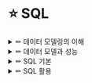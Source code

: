 # ⭐ SQL

<details>

<summary> ✏ 데이터 모델링의 이해 </summary>
<div markdown="1">

### 📑 모델링의 특징
- 현실세계를 일정한 형식에 맞추어 표현하는 추상화의 의미를 가질 수 있다.
- 복잡한 현실을 제한된 언어나 표기법을 통해 이해하기 쉽게하는 단순화의 의미를 가지고 있음
- 애매모호함을 배제하고 누구나 이해가 가능하도록 정확하게 현상을 기술하는 정확성의 의미를 가짐

### 📑 데이터 모델링을 하는 주요한 이유
- 업무정보를 구성하는 기초가 되는 정보들에 대해 일정한 표기법에 의해 표현함으로써 정보시스템 구축의 대상이 되는 업무 내용을 정확하게 분석하는것
- 분석된 모델을 가지고 실제 데이터 베이스를 생성하여 개발 및 데이터관리에 사용하기 위한 것.
- 데이터모델링 자체로서 업무의 흐름을 설명하고 분석하는 부분에 의미를 가지고 있다.

### 📑 데이터 모델링 유의점
#### 1️⃣ 중복(Duplication)
- 데이터 모델은 같은 데이터를 사용하는 사람, 시간 그리고 장소를 파악하는데 도움을 줌으로써 데이터베이스가 여러 장소에 같은 정보를 저장하는 잘못을 하지 않도록 한다.
#### 2️⃣ 비유연성(Inflexibility)
- 데이터 모델을 어떻게 설계했느냐에 따라 사소한 업무변화에도 데이터 모델이 수시로 변경됨으로써 유지보수의 어려움을 가중시킬 수 있다.
- 데이터의 정의를 데이터의 사용 프로세스와 분리함으로써 데이터 모델링은 데이터 혹은 프로세스의 작은 변화가 애플리케이션과 데이터베이스에 중대한 변화를 일으킬 수 있는 가능성을 줄인다.
#### 3️⃣ 비일관성(Inconsistency)
- 데이터의 중복이 없더라도 비일관성은 발생가능.
- 사용자가 처리하는 프로세스 혹은 이와 관련된 프로그램과 테이블의 연계성을 높이는 것은 데이터 모델이 업무변경에 대해 취약하게 만드는 단점에 해당된다.

### 개념-논리-물리데이터 모델
<img src="https://user-images.githubusercontent.com/87464750/184346183-5b440bb1-a072-4e26-848f-45739acd34eb.png" width="700" height="300"/>


### 데이터독립성 구성요소
<img src="https://user-images.githubusercontent.com/87464750/184346611-daee7396-3bca-4dca-b79a-87c97a926654.png" width="700" height="300"/>

### 📑 ERD
- 1976년 피터첸에 의해 Entity-Relationship Model이라는 표기법이 만들어졌다
- 관계의 명칭은 관계 표현에 있어서 매우 중요한 부분에 해당된다.
- 가장 중요한 엔터티를 왼쪽 상단에 배치하고, 이것을 중심으로 다른 엔터티를 나열하면서 전개하면 사람의 눈이 따라가기에 편리한 데이터 모델을 작성할 수 있다.

#### 작성순서
1. 엔터티를 그린다.
2. 엔터티를 적절하게 배치한다.
3. 엔터티간 관계를 설정한다.
4. 관계명을 기술한다.
5. 관계의 참여도를 기술한다.
6. 관계의 필수여부를 기술한다.

### 📑 엔터티
#### 특징
- 반드시 해당 업무에서 필요하고 관리하고자 하는 정보이어야 한다.
- 유일한 식별자에 의해 식별이 가능해야 한다.
- 영속적으로 존재하는 인스턴스의 집합이어야 한다.(한개가 아니라 두개 이상)
- 엔터티는 업무 프로세스에 의해 이용되어야 한다.
- 엔터티는 반드시 속성이 있어야 한다.
- 엔터티는 다른 엔터티와 최소 한개 이상의 관계가 있어야 한다.
- ❗ 통계성 엔터티 도출, 코드성 엔터티 도출, 시스템 처리시 내부 필요에 의한 엔터티 도출과 같은 경우는 관계를 생략할 수 있다.

#### 엔터티의 분류
- `유뮤형에 따른 분류`
    - `유형엔터티`
        - 물리적인 형태가 있고, 안정적이며 지속정으로 활용되는 엔터티로 업무로부터 구분하기가 용이하다.
        - > ex) 사원, 물품, 강사
    - `개념엔터티`
        - 물리적인 형태는 존재하지 않고, 관리해야 할 개념적 정보로 구분이 되는 엔터티
        - > ex) 조직, 보험상품
    - `사건엔터티`
        - 업무를 수행함에 따라 발생되는 엔터티로 비교적 발생량이 많으며 각종 통계자료에 이용될 수 있다.,
        - > ex) 주문, 청구, 미납
- `발생시점에 따른 분류`
    - `기본엔터티`
        - 업무에 원래 존재하는 정보로서 다른 엔터티와 관계에 의해 생성되지 않고 독립적으로 생성 가능
        - 자신은 타 엔터티의 부모의 역할을 하게 된다.
        - 다른 엔터티로부터 주식별자를 상속받지 않고 자신의 고유한 주식별자를 가지게 된다.
        - > ex) 사원, 부서, 고객, 상품, 자재
    - `중심엔터티`
        - 기본엔터티로부터 발생되고 그 업무에 있어서 중심적인 역할을 한다.
        - 데이터의 양이 많이 발생되고 다른 엔터티와의 관계를 통해 많은 해위엔터티를 생성한다.
        - > ex) 계약, 사고, 에금원장, 청구, 주문, 매출
    - `행위엔터티`
        - 두 개 이상의 부모엔터티로부터 발생되고 자주 내용이 바뀌거나 데이터량이 증가된다.
        - 분석초기 단계에서 잘 나타나지 않으며 상세 설계단계나 프로세스와 상관모델링을 진행하면서 도출될 수 있다.
        - > ex) 주문목록, 사원변경이력
    
#### 엔터티의 명명
- 가능하면 현업업무에서 사용하는 용어를 사용한다.
- 가능하면 약어를 사용하지 않는다.
- 단수명사를 사용한다.
- 모든 엔터티에서 유일하게 이름이 부여되어야 한다.
- 엔터티 생성의미대로 이름을 부여한다.

### 📑 속성
- 업무에서 필요로 하는 인스턴스에서 관리하고자 하는 의마상 더이상 분리되지 않는 최소의 데이터 단위.

#### 엔터티, 인스턴스, 속성, 속성값의 관계
- 엔터티에 대한 자세하고 구체적인 정보를 나타낸다
- 속성도 집합니다.
- 한개의 엔터티는 두 개 이상의 인스턴스의 집합이어야 한다.
- 한개의 속성은 한개의 속성값을 가진다.

#### 특성에 따른 분류
- `기본속성`
    - 업무로부터 추출한 모든 속성.
    - 엔터티에서 가장 일반적이고 많은 속성을 차지한다.
    - 코드성 데이터, 인테티를 식별하기 위한 부여된 일련번호, 그리고 다른 속성을 계삲거나 영향을 받아 생성된 속성을 제외한 모든 속성
    - ❗ 업무로부터 분석한 속성이라도 이미 업무상 코드로 정의한 속성이 많다. 이러한 경우도 속성의 값이 원래 속성을 나타내지 못하므로 기본속성이 되지 않느다.
- `설계속성`
    - 업무상 필요한 데이터 이외에 데이터 모델링을 위해, 업무를 규칙화하기 위해 속성을 새로 만들거나 변형하여 정의하는 속성.
    - 대개 코드성 속성은 원래 속성을 업무상 필요에 의해 변형하여 만든 설계속성이고 일련번호와 같은 속성은 단일한 식별자를 부여하기 위해 모델 상에서 새로 정의하는 설계속성이다.
- `파생속성`
    - 다른 속성에 영향을 받아 발생하는 속성으로 보통 계산된 값들이 이에 해당된다.
 
 #### 도메인
 - 각 속성이 가질 수 있는 값의 범위
 - 엔터티 내에서 속성에 대한 데이터타입과 크기 그리고 제약사항을 지정하는 것.
 
 #### 속성의 명명
 - 해당업무에서 사용하는 이름을 부여한다.
 - 서술식 속성명은 사용하지 않는다.
 - 약어사용은 가급적 제한한다.
 - 전체 데이터모델에서 유일성을 확보하는 것이 좋다.
 
 ### 📑 관계
 - 관계는 존재에 의한 관계와 행위에 의한 관계로 구분될 수 있으나 ERD 에서는 관계를 연결할 때, 존재와 행위룰 구분하지 않고 단일화된 표기법 사용
 - UML에는 클래스 다이어그램의 관계 중 연관관계와 의존관계가 있고 이것은 실선과 점선의 표기법으로 다르게 표현된다.
 
 #### 설명
 - 관계는 존재적 관계와 행위에 의한 관계로 나누어볼 수 있다.
 - 관계의 표기법은 관계명, 관계차수, 선택사양 3가지 개념을 사용한다.
 
 #### 관계의 표기법
 - 관계명
    - 관계의 이름
 - 관계차수
    - 1:1, 1:M, M:N
 - 관계선택사양
    - 필수관계, 선택관계
    
#### 두 개의 엔터티 사이에 정의한 관계를 체크하는 사항
- 두 개의 엔터티 사이에 관심 있는 연관규칙이 존재하는가?
- 두 개의 엔터티 사이에 정보의 조합이 발생되는가?
- 업무기술서, 장표 관계연결을 가능하게 하는 동사가 있는가?
- 업무기술서, 장표에 관계연결에 대한 규칙이 서술되어 있는가?

#### 관계 읽기
- 기준 엔터티를 한개 또는 각으로 읽는다.
- 대상 엔터티의 관계참여도 즉 개수(하나, 하나 이상)을 읽는다.
- 관계선택사양과 관계명을 읽는다.

### 📑 식별자
#### 주식별자 특징
<img src="https://user-images.githubusercontent.com/87464750/184355369-e1c9e0de-4eb9-4204-a6ed-41538eff2204.png" width="700" height="300"/>

#### 식별자의 분류체계
<img src="https://user-images.githubusercontent.com/87464750/184355443-b8db8119-38ad-4d23-9e3c-4185ea3b552c.png" width="700" height="300"/>


#### 식별자와 비식별자관계 비교
<img src="https://user-images.githubusercontent.com/87464750/184356002-8344b558-2e5c-482d-9cef-305ed66e55eb.png" width="700" height="300"/>



 </div>
</details>

<details>

<summary> ✏ 데이터 모델과 성능 </summary>
<div markdown="1">
  
### 📑 성능 데이터 모델링

#### 성능 데이터모델링
- 데이터의 증가가 빠를수록 성능저하에 따른 성능개선비용은 증가한다.
- 데이터모델은 성능을 튜닝하면서 변경이 될 수 있는 특징이 있다.
    -  > 테이블 분할, 테이블 병합, 테이블 추가
- 분석/설계 단계에서 성능을 고려한 데이터모델링을 수행할 경우 성능 저하에 따른 Rework 비용을 최소화할 수 있는 기회를 가지게 된다.

#### 데이터 모델링의 순서
- 데이터 모델링을 할 떄 정규화를 정확하게 수행한다.
- 데이터베이스 용량산정을 수행한다.
- 데이터베이스에 발생되는 트랜잭션의 유형을 파악한다.
- 용량과 트랜잭션의 유형에 따라 반정규화를 수행한다.
- 이력모델의 조정, PK/FK조정, 슈퍼타입/서브타입 조정 등을 수행한다.
- 성능관점에서 데이터 모델을 검증한다.

#### 성능데이터 모델링 할때 고려사항
- 용량산정은 전체적인 데이터베이승 발생되는 트랜잭션의 유형과 양을 분석하는 자료가 되므로 성능데이터 모델링을 할 때 중요한 작업이 될 수 있다.
- 물리적인 데이터 모델링을 할 때 PK/FK의 칼럼 순서조정, FK인덱스 생성 등은 성능 향상을 위한 데이터 모델링 작업에 중요한 요소가 된다.
- 이력데이터는 시간에 따라 반복적으로 발생이 되기 때문에 대량 데이터일 가능성이 높아 특별히 성능을 고려하여 칼럼 등을 추가하도록 설계해야한다.

### 📑 정규화
#### 1차 정규화: 중복속성에 대한 분리
#### 2차 정규화: 기본키에 대한 부분집합으로 존재하는 속성들을 분리시키고자 하는것(함수의 종속성을 만족시키도록)

### 📑 반정규화
- 정규화된 엔터티, 속성, 관계에 대해 시스템의 성능향상과 개발과 운영의 단순화를 위해 중복, 통합, 분리 등을 수행하는 데이터 모델링의 기법
- 데이터 무결성이 깨질 수 있는 위험을 무릅쓰고 데이터를 중복하여 반정규화를 적용하는 이유
    - 데이터를 조회할 때 디스크  I/O 량이 많아서 성능이 저하되거나
    - 경로가 너무 멀어 조인으로 인한 성능저하가 예상되거나
    - 칼럼을 계산하여 읽을 때 성능이 저하될 것이 예상되는 경우
        
        
#### 테이블 반졍규화
<img src="https://user-images.githubusercontent.com/87464750/185892498-36540384-2e99-4655-8ffd-01c23eafa5e3.png" width="700" height="400"/>

#### 칼럼의 반정규화
<img src="https://user-images.githubusercontent.com/87464750/185892556-f92659e6-c0df-4c3f-9077-d9c4758e97c9.png" width="700" height="300"/>


#### 반정규화 절차
##### 1️⃣ 반정규화 대상조사
- 범위처리빈도수 조사
- 대량의 범위 처리 조사
- 통계성 프로세스 조사
- 테이블 조인 개수

##### 2️⃣ 다른 방법유도 검토
- 뷰(view) 테이블
    - 지나치게 많은 조인이 걸려 데이터를 조회하는 작업이 기술적으로 어려울 경우
- 클러스터링 적용
    - 대량의 데이터처리나 부분처리에 의해 성능이 저하되는 경우
- 인덱스의 조정
    - 대량의 데이터처리나 부분처리에 의해 성능이 저하되는 경우
- 파티셔닝
    - 대량의 데이터는 Primary key 성격에 따라 부분적인 테이블로 분리할 수 있다.
- 응용애플리케이션
    - 로직을 구사하는 방법을 변경함으로써 성능을 향상


##### 3️⃣ 반정규화 적용
- 테이블 반정규화
- 속성의 반정규화
- 관계의 반정규화

#### 📑 반정규화: 테이블 분할
##### 테이블에 대한 수평분할/수직분할의 절차
- 데이터 모델링을 완성한다.
- 데이터베이스 용량산정을 한다.
- 대량 데이터가 처리되는 테이블에 대해서 트랜잭션 처리 패턴을 분석한다.
- 칼럼 단위로 집중화된 처리가 발생하는지, 로우단위로 집중화된 처리가 발생되는지 분석하여 집중화된 단위로 테이블을 분리하는 것을 검토.

- `수직분할`
    - 칼럼단위, 1:1관계
- `수평분할`
    - 디스크 I/O 분산, 데이터 접근 효율성
        
##### 로우체이닝: 로우의 길이가 너무 길어서 데이터 블록 하나에 데이터가 모두 저장되지 않고 두 개 이상의 블록에 걸쳐 하나의 로우가 저장되어 있는 형태.
##### 로우마이그레이션: 데이터 블록에서 수정이 발생하면 수정된 데이터를 해당 데이터 블록에서 저장하지 못하고 다른 블록의 빈 공간을 찾아 저장하는 방식.

#### 📑 슈퍼타입/서브타입 모델의 성능고려 방법
- 개별로 발생되는 트랜잭션에 대해서는 개별 테이블로 구성
- 슈퍼타입+서브타입에 대해 발생되는 트랜잭션에 대해서는 슈퍼타입+서브타입 테이블로 구성
- 전체를 하나로 묶어 트랜잭션이 발생할때는 하나의 테이블로 구성

<img src="https://user-images.githubusercontent.com/87464750/185896633-27291fcf-2efe-4d69-a19e-4f04d74b0994.png" width="700" height="300"/>

#### 📑 인덱스 특성을 고려한 PK/FK 데이터베이스 성능향상
- PK 순서를 결정하는 기준을 인덱스 정럴규조를 이해한 상태에서 인덱스를 효율적으로 이용할 수 있도록 PK 순서를 지정해야한다.
- 인덱스의 특징은 여러개의 속성이 하나의 인덱스로 구성되어 있을때 앞쪽에 위치한 속성의 값이 비교자로 있어야 인덱스가 좋은 효율을 나타낼 수 있다.
- 앞쪽에 위치한 속성 값이 가급적 '=' 아니면 'BETWEEN'가 들어와야 인덱스를 이용할 수 있는 것이다.

`UNION ALL`: 정렬작업 발생x
'UNION' : 정렬작업 발생o

### 📑 분산데이터베이스
#### 장점
- 지역 자치성, 점증적 시스템 용량 확장
- 신뢰성과 가용성
- 효용성과 융통성
- 빠른 응답 속도와 통신비용 절감
- 데이터의 가용성과 신뢰성 증가
- 시스템 규모의 적절한 조절
- 각 지역 사용자의 요구 수용 증대

#### 단점
- 소프트웨어 개발 비용
- 오류의 잠재성 증대
- 처리 비용의 증대
- 설계, 관리의 복잡성과 비용
- 불규칙한 응답속도
- 통제의 어려움
- 데이터 무결성에 대한 위협

### 효율성 증대
- 공통코드, 기준정보 등 마스터 데이터는 분산데이터베이스에 복제분산을 적용한다.
- 거의 실시간 업무적인 특성을 가지고 있을 때 분산 데이터베이스를 사용하여 구성할 수 있다.
- 백업 사이트를 구성할 때 간단하게 분산기능을 적용하여 구성할 수 있다.



 </div>
</details>

<details>

<summary> ✏ SQL 기본 </summary>
<div markdown="1">
  
### 📑 SQL 명령어 종류
<img src="https://user-images.githubusercontent.com/87464750/186324333-b23af410-22b6-4c1f-8020-960002b903e8.png" width="700" height="300"/>

- `As-Is`: 비절차적 데이터 조작어(DML)은 사용자가 무슨(What) 데이터를 원하는 지만을 명세함.
- `To-Be`: 비절차적 데이터 조작어(DML)은 사용자가 무슨(What) 데이터를 원하는 지만을 명세하지만, 절자적 데이터 조작어는 어떻게(How) 데이터를 접근해야 하는지 명세한다.
- 절차적 데이터 조작어
    - `PL/SQL(오라클)`, `T-SQL(SQL Server)`등이 있다.
    
#### 자주 쓰이는 데이터 유형
<img src="https://user-images.githubusercontent.com/87464750/186330175-88fc5861-3b63-4437-a620-0e753fe23fd3.png" width="700" height="300"/>

## ✏ DDL
### 📑 제약조건
- 제약조건이랑 사용자가 원하는 조건의 데이터만 유지하기 위한 즉, 데이터의 무결성을 유지하기 위한 데이터베이스의 보편적인 방법으로 테이블의 특정 칼럼에 설정하는 제약

#### 제약조건의 종류
<img src="https://user-images.githubusercontent.com/87464750/186324855-cab7050d-d827-41cf-b0ba-cef8d627bac8.png" width="700" height="300"/>

#### ✔ 제약조건 지정
`DBMS는 Oracle`
- 테이블 생성시
    - ex) `CONSTRAINT` constraint_name `PRIMARY KEY (col_1, col_2,..);`
- 테이블 생성후
    - ex) `ALTER TABLE` table_name `ADD CONSTRAINT` constraint_name `PRIMARY KEY (col_1, col_2,..);`

#### NULL 의미
- 공백이나 숫자 0과는 전혀 다른 값이며, 조건에 맞는 데이터가 없을 때의 공집합과도 다르다.
- NULL은 아직 정의되지 않은 미지의 값이나 현재 데이터를 입력하지 못하는 경우를 의미한다.

#### DEFAULT 의미
- 데이터 입력 시에 칼럼의 값이 지정되어 있지 않을 경우 이 값을 사전에 설정할 수 있다.
- 데이터 입력시 명시된 값을 지정하지 않은 경우에 NULL 값이 입력된다.
- 값을 정의했다면 해당 칼럼에 NULL 값이 입력되지 않고 사전에 정의된 기본값이 자동으로 입력된다.

#### 인덱스 지정
- CREATE INDEX 인덱스 이름 ON 테이블명 (칼럼명);

### 📑 테이블 생성
- 테이블명은 객체를 의미할 있는 적절한 이름을 사용한다.
    - 가능한 단수형을 권고한다.
- 테이블 명은 다른 테이블의 이름과 중복되지 않아야 한다.
- 한 테이블 내에선는 칼럼명이 중복되게 지정될 수 없다.
- 테이블 이름을 지정하고 각 칼럼들은 괄호 "()" 로 묶어 지정한다.
- 각 칼럼들은 콤마로 구분되고 , 테이블 생성문의 끝은 항상 세메콜론으로 끝난다.
- 칼럼에 대해서는 다른 테이블까지 고려하여 데이터베이스 내에서는 일관성 있게 사용하는 것이 좋다.(데이터 표준화 관점)
- 칼럼 뒤에 데이터 유형은 꼭 지정되어야 한다.
- 테이블명과 칼럼명은 반드시 문자로 시작해야 하고, 벤더별로 길이에 대한 한계가 있다.
- 벤더에서 사전에 정의한 예약어는 쓸 수 없다.
- A-Z, a-z, 0-9, _, $, # 문자만 허용된다.

### 📑 ALTER TABLE
#### 테이블 칼럼에 대한 정의변경
- `Oracle`
    - ALTER TABLE 테이블명 MODIFY (칼럼명1 데이터유형, 칼럼2 데이터 유형, ..);
- `SQL Server`
- ALTER TABLE 테이블명 ALTER (칼럼명1 데이터유형, 칼럼2 데이터 유형, ..);

`SQL server`
- 하나의 명령으로 동시작업 불가능

<img src="https://user-images.githubusercontent.com/87464750/186328181-c08fd927-92c0-48ec-ad60-2efa4bf6d4d8.png" width="700" height="300"/>

```
ALTER TABLE 기관분류 ALTER COLUMN 분류명 VARCHAR(30) NOT NULL;
ALTER TABLE 기관분류 ALTER COLUMN 등록일자 DATE NOT NULL;
```

#### 테이블의 불필요한 칼럼 삭제
- 데이터가 있거나 없거나 모두 삭제 가능.
- 한 번에 하나의 칼럼만 삭제 가능, 칼럼 삭제 후 최소 하나 이상의 칼럼이 테이블에 존재해야 한다.
- 삭제된 칼럼은 복구 불가능.
`ALTER TABLE 테이블명 DROP COLLUM 삭제할 칼럼명;`


### 📑 RENAME TABLE
`RENAME 변경전 테이블명 TO 변경 후 테이블명;`
- SQL Server에서는 sp_rename 이용
    - `sp_rename 변경전 테이블명, 변경후 테이블명;`

### 📑 FOREIGN KEY에 의한 Actions
- 부모 테이블의 행이 삭제될때 자식 테이블 행의 action
`ON DELETE`

| action | 설명|    
| :---: | :----: |    
|CASCADE| 부모 삭제시 자식도 삭제|
|SET NULL| 부모 삭제시 자식은 NULL로 설정|
|SET DEFAULT| 부모 삭제시 자식은 기본값|
|RESTRICT|자식이 없는 경우만 부모삭제|

- 자식 테이블의 행이 입력될때 부모 테이블 행의 action
`ON INSERT`

| action | 설명|    
| :---: | :----: |    
|AUTOMATIC|q부모가 없을때, 부모입력후 자식입력|
|SET NULL|부모가 없는 경우, 자식의 FK NULL|
|SET DEFAULT|부모가 없는 경우, FK를 기본값으로|
|DEPENDENT|부모의 PK가 있는 경우만 자식 입력|

### 📑 TRUNCATE TABLE
- 테이블 자체가 삭제되는 것이 아니고, 해당 테이블에 들어있던 모든 행들이 제거되고 저장 공간을 재사용 가능하도록 해제한다.
- 테이블 구조를 삭제하기 위해서는 DROP TABLE 실행.
- 정상적인 복구가 불가능하다.
- `TRUNCATE TABLE 테이블명;

## ✏ DML
### 📑 INSERT, UPDATE
#### 테이블에 데이터를 입력하는 두 가지 유형
- 해당 칼럼의 데이터 유형이 CHAR나 VARCHAR 등 문자 유형일 경우 '로 입력할 값을 입력한다/
- 숫자일 경우 '을 붙이지 않아야 한다.
- `INSERT INTO 테이블명 (COLLUM LIST) VALUES (COLLUM_LIST에 넣을 VALUE_LIST);`
    - 테이블으 칼럼을 정의할 수 있는데, 이때 칼럼의 순서는 테이블의 칼럼 순서와 매치할 필요가 없다.
    - 정의하지 않은 칼럼은 NULL값이 입력된다.
    - 단 Primary Key나 Not NULL로 지정된 칼럼은 NULL이 허용되지 않는다.
- `INSERT INTO 테이블명 VALUES (전체 COLLUM에 넣을 VALUE_LIST);`
    - 굳이 COLUM_LIST를 언급할 필요가 없다.
    - 칼럼의 순서대로 빠짐없이 데이터가 입력되어야 한다.
#### 입력된 데이터의 수정
- `UPDATE 테이블명 SET 수정되어야 할 칼럼명 =  수정되기를 원하는 새로운 값`
ex)    
<img src="https://user-images.githubusercontent.com/87464750/186388375-13cc4b4e-f1c1-4e4a-bbef-255c9f60e725.png" width="700" height="300"/>

- 가능한 SQL 문장
```
INSERT INTO BOARD VALUES (1, 'Q&A', SYSDATE, 'Q&A 게시판');
UPDATE BOARD SET USE_YN = 'N' WHERE BOARD_ID = '1';
```
### DELETE
- 테이블의 정보가 필요없게 되었을 경우 데이터 삭제를 수행
- WHERE 절을 사용하지 않는다면 테이블의 전체 데이터가 삭제된다.
- 삭제된 데이터를 로그로 저장.
- `DELETE FROM 삭제할 테이블명`

### 📑 SELECT
#### 테이블에 입력된 데이터 조회
- `SELECT [ALL/DISTICT] 보고 싶은 칼럼명, 보고 싶은 칼럼명,.. FROM 해당 칼럼들이 있는 테이블명;`

#### ALL
- Default 옵션이므로 별도로 표시하지 않아도 된다.
- 중복된 데이터가 있어도 모두 출력한다.

#### DISTINCT
- 중복된 데이터가 있는 경우 1건으로 처리해서 출력한다.

##  TCL
### 📑 트랜잭션
- BEGIN TRANSACTION
        - 트랜잭션을 시작하고
- COMMIT TRANSACTION 또는 ROLLBACK TRANSACTION
        - 트랜잭션을 종료
    
#### 트랜잭션의 특성(A.C.I.D)
- 원자성: 트랜잭션에서 정의된 연산들은 모두 성공적으로 실행되던지 아니면 전혀 실행되지 않은 상태로 남아 있어야한다.
- 일관성: 트랜잭션이 실행되기 전의 데이터베이스 내용이 잘못되어 있지 않다면 트랜잭션이 실행된 이후에도 데이터베이스의 내용이 잘못이 있으면 안된다.
- 고립성: 트랜잭션이 실행되는 도중에 다른 트랜잭션의 영향을 받아 잘못된 결과를 만들어서는 안된다.
- 지속성: 트랜잭션이 성공적으로 수행되면 그 트랜잭션이 갱신한 데이터베이스의 내용은 영구적으로 저장된다.

#### 트랜잭션에 대한 격리성이 낮은경우 문제점
- Dirty Read: 다른 트랜잭션에 의해 수정되었고 커밋전 데이터를 읽는것을 말한다.
- Non-Repeatable Read: 한 트랜잭션 내에서 같은 쿼리를 두 번 수행했는데, 그 사이에 다른 트랜잭션이 값을 수정 또는 삭제하는 바람에 두 쿼리 결과가 다르게 나타나는 현상.
- Phantom Read: 한 트랜잭션 내에서 같은 쿼리를 두 번 수행했는데, 첫번째 쿼리에서 없던 유령 레코드가 두번째 쿼리에서 나타나는 현상을 말한다.

### 📑 COMMIT
- Oracle은 DML을 실행하는 경우 DBMS가 트랜잭션을 내부적으로 실행하며 DML 문잔 수행 후 사용자가 임의로 COMMIT이나 ROLLBACK을 수행해 주어야 트랜잭션이 종료된다.
- SQL Server는 기본적으로 AUTO COMMIT 모드이기 때문에 사용자가 처리할 필요없다.
    - DML구분이 성공이면 자동으로 COMMIT이 되고 오류가 발생할 경우 자동으로 ROLLBACK처리된다.
    
### 📑 ROLLBACK
- 테이블 내 입력한 데이터나, 수정한 데이터, 삭제한 데이터에 대하여 COMMIT 이전에는 변경사항을 취소.
- SQL Server의 ROLLBACK
    - AUTO COMMIT이 기본 방식이므로 임의적으로 ROLLBACK을 수행하려면 명시적으로 트랜잭션을 선언해야한다.
 
### SAVEPOIN
- 저장점을 정의하면 롤백할때 트랜잭션에 포함된 전체 작업을 롤백하는 것이 아니라 현 시점에서 SAVEPOINT까지 트랜잭션의 일부만 롤백할 수 있다.
- Oracle
    - `SAVEPOINT SVPT1; .... ROLLBACK TO SVPT1; `
    
- SQL  Server
    - `SAVE TRANSACTION SVTR1; .... ROLLBACK TRANSACTION SVTR1;`

## WHERE
- WHERE 절은 FROM 절 다음에 위치
- 조건식 구성
    - 칼럼명
    - 비교 연산자
    - 문자, 숫자, 표현식
    - 비교 칼러명
    
### 📑 연산자
#### 우선순위
<img src="https://user-images.githubusercontent.com/87464750/186918511-4a28a253-7997-4fdb-89bf-e4919495ca33.png width="700" height="300"/>

#### NULL 연산
- NULL값과의 연산은(+,-,*,/ 등)은 NULL값을 리턴
- NULL값과의 비교연산은(=, >, >=, <, <=)은 FALSE를 리턴
- 특정 값보다 크다 작다라고 표현할 수 없다.

```
oracle 공백입력 -> NULL로 저장됨
SQL Server 공백입력 -> 공백으로 저장됨
```

### 📑 비교 연산자
<img src="https://user-images.githubusercontent.com/87464750/187025309-dd7dfa23-d581-495a-b974-c2779f6f7ef6.png" width="700" height="200"/>

### 📑 SQL 연산자
<img src="https://user-images.githubusercontent.com/87464750/187025358-65404ef9-fd4f-447d-bebb-f53d0d614a41.png" width="700" height="200"/>

### 📑 논리 연산자
<img src="https://user-images.githubusercontent.com/87464750/187025367-e8673937-5a17-4166-a0b9-4fc103135171.png" width="700" height="200"/>

### 📑 부정 연산자
<img src="https://user-images.githubusercontent.com/87464750/187025389-cddc0e69-b772-4e5b-930d-6317a7727cf3.png" width="700" height="300"/>

## 함수
### 📑 내장함수
- 함수의 입력 행수에 따라 단일행 함수와 다중행 함수로 구분할 수 있다.
- 단일행 함수는 SELECT, WHERE, ORDER BY, UPDATE의 SET절에 사용이 가능하다.
- 1:M 관계의 두 테이블을 조인할 경우 M쪽에 다중행이 출력되므로 단일행 함수는 사용가능하다.
- 다중행 함수는 단일행 함수와 다르게 여러 개의 인수가 입력되어도 단일 값만을 반환한다.

### 📑 단일행 함수
#### ✏ 문자형 함수
![image](https://user-images.githubusercontent.com/87464750/187026040-0a14103b-ea79-4b2d-a6de-9732ad4c4ce7.png)

#### ✏ 숫자형 함수
![image](https://user-images.githubusercontent.com/87464750/187026053-5e519e87-6cf5-442b-8036-b7c201f3e0bd.png)

#### ✏ 날짜형 함수
![image](https://user-images.githubusercontent.com/87464750/187026067-e7324cb9-4e67-43e5-b514-ccde76c1b799.png)

- 오라클은 세기, 년, 월, 일, 시, 분, 초 형식의 날짜를 내부적으로는 숫자 형태로 저장
```
DATE + NUMBER
DATE - NUMBER
DATE + NUMBER/24
DATE1 - DATE2
```
> EX) 1(일)/24(시간)/(60/10)(분) = 10분

#### ✏ 반환형 함수
![image](https://user-images.githubusercontent.com/87464750/187026123-882f2767-adfe-4f0b-ac09-b77e64720e02.png)

#### CASE
![image](https://user-images.githubusercontent.com/87464750/187026425-1cf1022c-6164-4daa-aa97-0c556173c215.png)

EX)
```
[SERCAHED_CASE_EXPRESSION 문장 사례]
SELECT LOC, 
    CASE WHEN LOC = 'NEW YORK' THEN `EAST`
        ELSE 'ETC'
    END as AREA
FROM DERT;

//동일한 기능을 다르게 표현

[SIMPLE_CASE_EXPRESSION 문장 사례]
SELECT LOC, 
    CASE LOC WHEN 'NEW YORK' THEN 'EAST'
        ELSE 'ETC'
    END as AREA
FROM DERT;
//= 조건만 사용하는 경우 더 간단하게 표현이 가능하다.
```

#### ✏ NULL 관련 함수
![image](https://user-images.githubusercontent.com/87464750/187026145-c8168e30-50b4-4a36-b01d-a8d1a80f1322.png)

### 📑 집계함수(그룹함수)
- 그룹함수들은 NULL은 대상에서 제외.

![image](https://user-images.githubusercontent.com/87464750/187027032-597f54be-8889-4816-805b-2982a01a6a8b.png)

### 📑 GROUP BY절과 HAVING 절의 특성
- GROUP BY절을 통해 소그룹별 기준을 정한 후, SELECT 절에 집계 함수를 사용한다.
- 집계 함수의 통계 정보는 NULL 값을 가진 행을 제외하고 수행한다.
- GROUP BY 절에서는 SELECT 절과는 달리 ALIAS 명을 사용할 수 없다.
- 집계 함수는 WHERE절에는 올 수 없다.(집계 함수를 사용할 수 있는 GROUP BY 절보다 WHERE절이 먼저 수행된다.)
- WERER 절은 GROUP BY 절의 기준 항목이나 소그룹의 집계 함수를 이용한 조건을 표시할 수 있다.
- GROUP BY절에 의한 소그룹별로 만들어진 집계 데이터 중, HAVING 절에서 제한 조건을 두어 조건을 만족하는 내용만 출력한다.
- HAVING 절은 일반적으로 GROUP BY 절 뒤에 위치한다.

#### GROUP BY 문장
- `SELECT [DISTINCT] 칼럼명[ALIAS 명] FROM 테이블명[WERER 조건식] [GROUP BY 칼럼이나 표현식] [HAVING 그룹 조건식];`
- 중첩된 경우(그룹함수 안의 그룹함수) GROUP BY 절과 관련한 에러발생
    - > EX) AVG(COUNT(*))

### 📑 ORDER BY 문장
- `SELECT 칼럼명[ALIAS 명] FROM 테이블명 [WHERE 조건식] [GROUP BY 칼럼이나 표현식] [HAVING 그룹 조건식] [ORDER BY 칼럼이나 표현식[ASC 또는 DESC]];`
- ASC: 조회한 데이터를 오름차순으로 정렬한다.(기본값이므로 생략 가능)
- DESC: 조회한 데이터를 내림차순으로 정렬한다.
- ORGER BY 1,2
    - 칼럼1을 정렬하고 우선순위가 동일한 경우 2의 칼럼으로 비교

#### 특징
- 기본적인 정렬 순서는 오름차순이다.
- 숫자형 데이터 타입은 오름차순으로 정렬했을 경우 가장 작은 값부터 출력된다.
- 날짜형 데이터 타입은 오름차순으로 정렬했을 경우 날짜값이 가장 빠른 값이 먼저 출련된다.
        - 1월은 2월보다 먼저 출력된다.
- Oracle에서는 NULL 값을 가장 큰 값으로 간주하여 오름차순으로 정렬했을 경우에는 가장 마지막에, 내림차순으로 정렬했을 경우에는 가장 먼저 위치한다.
- SQL Server 에서는 NULL 값을 가장 작은 값으로 간주하여 오름차순으로 정렬했을 경우에너느 가장 먼저, 내림차순으로 정렬했을 경우에는 가장 마지막에 위치한다.

#### SELECT 문장의 실행 순서
- FROM -> WHERE -> GROUP BY -> HAVING -> SELECT -> ORDER BY
 </div>
</details>

<details>

<summary> ✏ SQL 활용 </summary>
<div markdown="1">
  
### 📑 순수 관계 연산자
- SELECT
- JOIN
- DIVIDE
- PROJECT

### 📑 FROM 절의 JOIN 형태
- INNER JOIN
- NATURAL JOIN
- USING 조건절
- ON 조건절
    - USING(조인하고자 하는 칼럼의 이름만 적기)
- CROSS JOIN
- OUTER JOIN(LEFT, RIGHT, FULL)

#### ✏ INNER JOIN
- JOIN 조건에서 동일한 값이 있는 행만 반환된다.

#### ✏ CROSS JOIN
- 테이블 간 JOIN 조건이 없는 경우 생길 수 있는 모든 데이터의 조합을 말한다.
- 결과는 양쪽 집합의 M*N 건의 데이터 조합이 발생된다.
- Cartesian Product
    - 조인 조건이 없는 경우 발생
    
#### ✏ LEFT(RIGHT) OUTER JOIN
- 조인 수행시 먼저 표기된 좌측 테이블에 해당하는 데이터를 먼저 읽은 후, 나중에 표기된 우축 테이블에서 JOIN 대상 데이터를 읽어 온다.
- JOIN 칼럼에서 같은 값이 있을 때 그 해당 데이터를 가져오고, B의 JOIN 칼럼에서 같은 값이 없는 경우에는 B 테이블에서 가져오는 칼럼들은 NULL값으로 채움.
- RIGHT는 기준이 오른쪽

#### ✏ FULL OUTER JOIN
- 조인 수행시 좌측, 우측 테이블의 모든 데이터를 읽어 JOIN하여 결과를 생성.

#### 💡 JOIN 예시
- `문제`
![image](https://user-images.githubusercontent.com/87464750/188260260-660a7073-3a27-4a67-bf0b-6561c94b999c.png)

- `LEFT`
![image](https://user-images.githubusercontent.com/87464750/188260303-a04abfc2-add8-4b77-8150-c5a3538cf5be.png)

- `RIGHT`
![image](https://user-images.githubusercontent.com/87464750/188260340-72c85da5-8ef3-4681-82c6-5141fef4e1ce.png)

- `FULL`(합집합과 같아)
![image](https://user-images.githubusercontent.com/87464750/188260360-46d70909-9e68-42d1-be19-dfdf1dafde11.png)


### 📑 집합 연산자의 종류
![image](https://user-images.githubusercontent.com/87464750/188260427-7601b32a-9fc7-41f7-a6a3-4d70bd7bc9e3.png)

## ❗ 계층형 질의
#### 📑 PRIOR
- CONNECT BY절에 사용되며, 현재 읽은 칼럼을 지정한다.
- PRIOR 자식 = 부모 형태를 사용하면 계층 구조에서 부모 데이터에서 자식 데이터(부모->자식)방향으로 전개하는 순방향 전개.
- PRIOR 부모 = 자식 형태를 사용하면 계층 구조에서 부모 데이터에서 자식 데이터(자식->)방향으로 전개하는 역방향 전개.

#### START WITH
- 계층 구조 전개의 시작 위치를 지정하는 구문.
    - 즉, 루트 데이터를 지정한다.

#### ORDER SIBLINGS BY
- 형제 노드 사이에서 정렬을 수행한다.

#### 계층형 질의
- SQL Server에서의 계층형 질의문은 CTE를 재귀 호출함으로써 계층 구조를 전개한다.
- SQL Server에서의 계층형 질의문은 앵커 멤러르 실행하여 기본 결과 집합을 만들고 이후 재귀 멤버를 지속적으로 실행한다.
- 오라클 계층형 질의문에서 WHERE절은 모든 전개를 진행한 이후 필터 조건으로서 조건을 만족하는 데이터만을 추출하는데 활용된다.
- 오라클 계층형 질의문에서 PRIOR 키워느든 CONNECT BY, SERLECT, WHERE 절에서 사용할 수 있다.

#### 계층형 질의에서 사용되는 가상 칼럼
![image](https://user-images.githubusercontent.com/87464750/188268021-05562f55-4d09-49d2-9434-680c55350a64.png)

#### 계층형 질의에서 사용되는 함수
![image](https://user-images.githubusercontent.com/87464750/188268011-432dd375-3b50-47fd-aac3-30e781751e68.png)

## ❗ 서브쿼리 

### 📑 반환되는 데이터의 형태에 따른 서브쿼리 분류
![image](https://user-images.githubusercontent.com/87464750/188260607-4fa3e245-a92d-45a6-bd67-80a4c8a640be.png)

#### 다중행 비교 연산자
![image](https://user-images.githubusercontent.com/87464750/188260639-00aba3d4-46ec-4a35-81f1-27a5abaf0817.png)

- 다중행 서브쿼리 비교 연산자는 단일행 서브쿼리의 비교 연산자로도 사용할 수 있다.
    - 다중행이 단일행 서브쿼리 비교 연산자르 사용하는것은 불가능

### 📑 서브쿼리를 사용시 주의사항
- 서브쿼리를 괄호로 감싸서 사용한다.
- 서브쿼리는 단일 행 또는 복수행 비교 연산자와 함께 사용 가능하다.
- 단일행 비교 연산자는 서브쿼리의 결과가 반드시 1건 이하이어야 하고 복수행 비교 연산자는 서브쿼리의 결과 건수와 상관없다.
- 서브쿼리에서는 ORDER BY를 사용하지 못한다.
    - ORDER BY 절은 SELECT 절에서 오직 한개만 올 수 있기 때문에 메인쿼리의 마지막 문장에 위치해야 한다.
  
#### SELECT 절에 서브쿼리 - 스칼라 서브쿼리
    - 이러한 형태의 서브쿼리는 JOIN으로 동일한 결과를 추출할 수도 있다.
    
#### FROM 절에서 서브쿼리 - 인라인뷰
    - FROM 절의 서브쿼리는 동적 뷰 라고도 하며, SQL 문장 중 테이블 명이 올 수 있는 곳에서 사용할 수 있다.
    

### 📑 뷰
#### 뷰 생성 - CREATE VIEW 뷰이름
#### 뷰 삭제 - DROP VIEW 뷰이름
#### 뷰 사용의 장점
- `독립성`: 테이블 구조가 변경되어도 뷰를 사용하는 응용 프로그램은 변경하지 않아도 된다.
- `편리성`: 복잡한 질의를 뷰로 생성함으로써 관련 질의를 단순하게 작성할 수 있다. 또한 해당 형태의 SQL문을 자주 사용할때 뷰를 이용하면 편리하게 사용할 수 있다.
- `보안성`: 직원의 급여정보와 같이 숨기고 싶은 정보가 존재한다면, 뷰를 생성할때 해당 칼럼을 빼고 생성함으로써 사용자에게 정보를 감출 수 있다.

#### ROLLUP
-  Subtotal을 생성하기 위해 사용
- Grouping Columns의 수를 N이락 했을때 N+1 level의 Subtotal이 생성
- 인수 순서에 주의

```
ROLLUP(A, B)
(A, B)
(A, NULL)
(NULL, NULL)

= GROPUING SETS((A, B), A, ())
```

#### CUBE
- 결합 가능한 모든 값에 대하여 다차원 집계를 생성.
- ROLLUP에 비해 시스템 부하 심함
- 2^N

```
CUBE(A, B)
(A, B)
(A, NULL)
(NULL, B)
(NULL, NULL)

= GROPUING SETS((A, B), A, B, ())
```

#### GROUP BY
- GROUP BY 기준이 되는 칼럼의 값이 NULL이면 1 리턴, 아니면 0 리턴.

💡
- 일반 그룹 함수를 사용하여 CUBE, GROUPING SETS, ROLLUP와 같은 그룹 함수와 동일한 결과를 추출할 수 있다.
- GROUPING SETS 함수의 경우에는 함수의 인자로 주어진 칼럼의 순서에 따라 결과가 달라지지 않는다.
    - ROLLUP의 경우 달라짐.
    
### 📑 윈도우 함수
- Partition과 Group by 구문은 의미적으로 유사하다.
- Partition 구문이 없으면 전체 집합을 하나의 Partition으로 정의한 것과 동일하다.
- 그룹함수 처리로 인해 결과 건수가 줄어든다.
- 윈도우 함수 적용 범위는 Partition을 넘을 수 없다.

### 📑 순위 함수
#### RANK
- ORDER BY를 포함한 QUERY 문에서 측정 항목에 대한 순위를 구하는 함수이며 `동일한 값에 대해서는 동일한 순위를 부여하게 된다.`
- 1, 1, 3, 4, 4

#### DENSE_RANK
- 동일한 순위를 하나의 건수로 취급.
- 1, 1, 2, 3, 3

#### ROW_NUMBER
- 동일한 값이라도 고유한 순위를 부여한다.
- 1, 2, 3, 4, 5

### 그냥 외우기
#### GRANT
- DBMS에 생성된 USER와 다양한 권한들 사이에서 중개 역할을 할 수 있도록 DBMS에서는 ROLE을 제공한다. 이러한 ROLE을 DBMS USER에게 부여하기 위한 명령
#### REVOKE
- ROLE을 회수하기 위한 명령어

#### ROLE - 시스템 및 오브젝트 권한을 모아둔것
- DBMS 사용자를 새엇ㅇ하면 기본적으로 많은 권한을 부여해야 한다.
- 많은 DBMS에서는 DBMS 관리자가 사용자별로 권한을 관리해야 하는 부담과 복잡함을 줄이기 위하여 다양한 권한을 그룹으로 묶어 관리할 수 있도록 사용자와 권한 사이에서 중개 역할을 수행하는 ROLE 제공

#### PL/SQL의 특징
- PL/SQL은 Block 구조로 되어있어 각 기능별로 모듈화가 가능하다.
- 변수, 상수 등을 선언하여 SQL 문장 간 값을 교환한다.
    - 변수, 상수 등을 사용하여 일반 SQL 문장을 실행할 때 WHERE절의 조건 등으로 대입가능.
- IF, LOOP 등의 절차형 언어를 사용하여 절차적인 프로그램이 가능하도록 한다.
- DBMS 정의 에러나 사용자 정의 에러를 정의하여 사용할 수 있다.
- PL/SQL 은 Oracle 에 내장되어 있으므로 Oracle과 PL/SQL을 지원하는 어떤 서버라도 프로그램을 옮길 수 있다.
- PL/SQL은 응용 프로그램의 성능을 향상시킨다.
- PL/SQL은 여러 SQL 문장을 Block으로 묶고 한번에 Block 전부를 서버로 보내기 때문에 통신량을 줄일 수 있다.
- Procedure, User Defined Function, Trigger 객체를 PL/SQL로 작성할 수 있다.
- Procedure 내부에 작성된 절차적 코드는 PL/SQL 엔젠이 처리하고 일반적인 SQL 문장은 SQL 실행기가 처리한다.
- Dynamic SQL 또는 DDL의 실행을 위해서 PL/SQL 에서는 EXEUTE IMMEDIATE를 사용!.

#### Trigger
- 데이터베이스에 의해서 자동으로 호출되고 수행된다.
- 특정 테이블에 대해서 INSERT, UPDATE, EDLETE 문이 수행되었을때 호출되도록 정의할 수 있따.
- Trigger은 TCL을 이용하여 트랜잭션을 제어할 수 없다.
- Trigger는 데이터베이스에 로그인하는 작업에도 정의할 수 있따.
- 특정한 테이블에 INSERT, UPDATE, DELETE와 같은 DML 문이 수행 되었을때, 데이터베이스에서 자동으로 동작하도록 작성된 프로그램으로 가장 적절.

#### 프로시저와 트리거의 차이
![image](https://user-images.githubusercontent.com/87464750/188268540-4912f2c0-0891-46f4-894f-82210573d384.png)

 </div>
</details>

